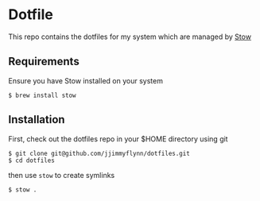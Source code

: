 # Dotfile

This repo contains the dotfiles for my system which are managed by [Stow](https://www.gnu.org/software/stow/)

## Requirements

Ensure you have Stow installed on your system

```
$ brew install stow
```

## Installation

First, check out the dotfiles repo in your $HOME directory using git

```
$ git clone git@github.com/jjimmyflynn/dotfiles.git
$ cd dotfiles
```

then use `stow` to create symlinks

```
$ stow .
```
